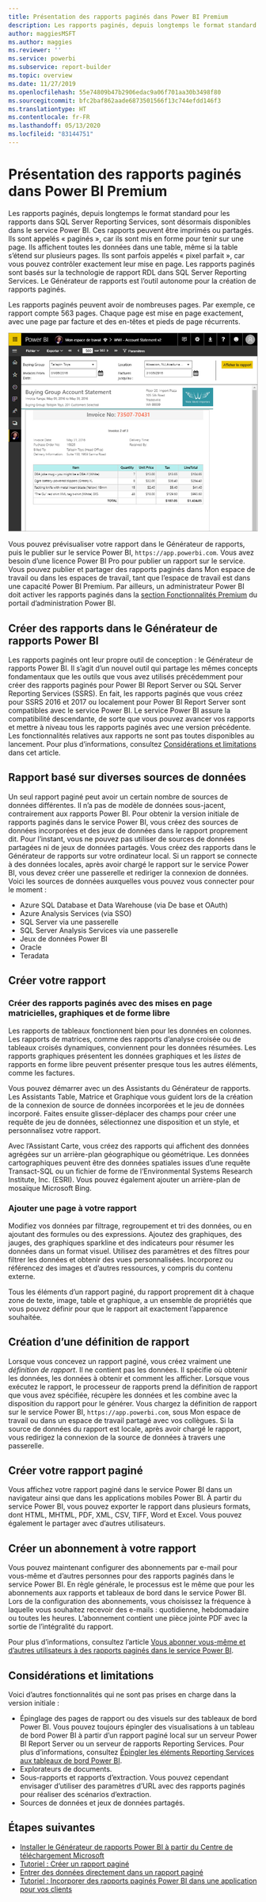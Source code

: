 ```yaml
---
title: Présentation des rapports paginés dans Power BI Premium
description: Les rapports paginés, depuis longtemps le format standard pour les rapports dans SQL Server Reporting Services, sont désormais disponibles dans le service Power BI. Ces rapports peuvent être imprimés ou partagés. Vous pouvez contrôler exactement la disposition des rapports. Ils affichent toutes les données dans une table, par exemple, même si la table s’étend sur plusieurs pages.
author: maggiesMSFT
ms.author: maggies
ms.reviewer: ''
ms.service: powerbi
ms.subservice: report-builder
ms.topic: overview
ms.date: 11/27/2019
ms.openlocfilehash: 55e74809b47b2906edac9a06f701aa30b3498f80
ms.sourcegitcommit: bfc2baf862aade6873501566f13c744efdd146f3
ms.translationtype: HT
ms.contentlocale: fr-FR
ms.lasthandoff: 05/13/2020
ms.locfileid: "83144751"
---
```

# <a name="what-are-paginated-reports-in-power-bi-premium"></a>Présentation des rapports paginés dans Power BI Premium

Les rapports paginés, depuis longtemps le format standard pour les rapports dans SQL Server Reporting Services, sont désormais disponibles dans le service Power BI. Ces rapports peuvent être imprimés ou partagés. Ils sont appelés « paginés », car ils sont mis en forme pour tenir sur une page. Ils affichent toutes les données dans une table, même si la table s’étend sur plusieurs pages. Ils sont parfois appelés « pixel parfait », car vous pouvez contrôler exactement leur mise en page. Les rapports paginés sont basés sur la technologie de rapport RDL dans SQL Server Reporting Services. Le Générateur de rapports est l’outil autonome pour la création de rapports paginés. 

Les rapports paginés peuvent avoir de nombreuses pages. Par exemple, ce rapport compte 563 pages. Chaque page est mise en page exactement, avec une page par facture et des en-têtes et pieds de page récurrents.

![Paginé](media/paginated-reports-report-builder-power-bi/power-bi-paginated-wwi-report-page.png)

Vous pouvez prévisualiser votre rapport dans le Générateur de rapports, puis le publier sur le service Power BI, `https://app.powerbi.com`. Vous avez besoin d’une licence Power BI Pro pour publier un rapport sur le service. Vous pouvez publier et partager des rapports paginés dans Mon espace de travail ou dans les espaces de travail, tant que l’espace de travail est dans une capacité Power BI Premium. Par ailleurs, un administrateur Power BI doit activer les rapports paginés dans la [section Fonctionnalités Premium](../admin/service-admin-premium-workloads.md#paginated-reports) du portail d’administration Power BI. 

## <a name="create-reports-in-power-bi-report-builder"></a>Créer des rapports dans le Générateur de rapports Power BI

Les rapports paginés ont leur propre outil de conception : le Générateur de rapports Power BI. Il s’agit d’un nouvel outil qui partage les mêmes concepts fondamentaux que les outils que vous avez utilisés précédemment pour créer des rapports paginés pour Power BI Report Server ou SQL Server Reporting Services (SSRS). En fait, les rapports paginés que vous créez pour SSRS 2016 et 2017 ou localement pour Power BI Report Server sont compatibles avec le service Power BI. Le service Power BI assure la compatibilité descendante, de sorte que vous pouvez avancer vos rapports et mettre à niveau tous les rapports paginés avec une version précédente. Les fonctionnalités relatives aux rapports ne sont pas toutes disponibles au lancement. Pour plus d’informations, consultez [Considérations et limitations](#limitations-and-considerations) dans cet article.
     
## <a name="report-from-a-variety-of-data-sources"></a>Rapport basé sur diverses sources de données

Un seul rapport paginé peut avoir un certain nombre de sources de données différentes. Il n’a pas de modèle de données sous-jacent, contrairement aux rapports Power BI. Pour obtenir la version initiale de rapports paginés dans le service Power BI, vous créez des sources de données incorporées et des jeux de données dans le rapport proprement dit. Pour l’instant, vous ne pouvez pas utiliser de sources de données partagées ni de jeux de données partagés. Vous créez des rapports dans le Générateur de rapports sur votre ordinateur local. Si un rapport se connecte à des données locales, après avoir chargé le rapport sur le service Power BI, vous devez créer une passerelle et rediriger la connexion de données. Voici les sources de données auxquelles vous pouvez vous connecter pour le moment :

- Azure SQL Database et Data Warehouse (via De base et OAuth)
- Azure Analysis Services (via SSO)
- SQL Server via une passerelle
- SQL Server Analysis Services via une passerelle
- Jeux de données Power BI
- Oracle
- Teradata

## <a name="design-your-report"></a>Créer votre rapport  

### <a name="create-paginated-reports-with-matrix-chart-and-free-form-layouts"></a>Créer des rapports paginés avec des mises en page matricielles, graphiques et de forme libre

Les rapports de tableaux fonctionnent bien pour les données en colonnes. Les rapports de matrices, comme des rapports d’analyse croisée ou de tableaux croisés dynamiques, conviennent pour les données résumées. Les rapports graphiques présentent les données graphiques et les *listes* de rapports en forme libre peuvent présenter presque tous les autres éléments, comme les factures. 
  
Vous pouvez démarrer avec un des Assistants du Générateur de rapports. Les Assistants Table, Matrice et Graphique vous guident lors de la création de la connexion de source de données incorporées et le jeu de données incorporé. Faites ensuite glisser-déplacer des champs pour créer une requête de jeu de données, sélectionnez une disposition et un style, et personnalisez votre rapport.  
  
Avec l’Assistant Carte, vous créez des rapports qui affichent des données agrégées sur un arrière-plan géographique ou géométrique. Les données cartographiques peuvent être des données spatiales issues d’une requête Transact-SQL ou un fichier de forme de l’Environmental Systems Research Institute, Inc. (ESRI). Vous pouvez également ajouter un arrière-plan de mosaïque Microsoft Bing.  

### <a name="add-more-to-your-report"></a>Ajouter une page à votre rapport

Modifiez vos données par filtrage, regroupement et tri des données, ou en ajoutant des formules ou des expressions. Ajoutez des graphiques, des jauges, des graphiques sparkline et des indicateurs pour résumer les données dans un format visuel.  Utilisez des paramètres et des filtres pour filtrer les données et obtenir des vues personnalisées. Incorporez ou référencez des images et d’autres ressources, y compris du contenu externe.  

Tous les éléments d’un rapport paginé, du rapport proprement dit à chaque zone de texte, image, table et graphique, a un ensemble de propriétés que vous pouvez définir pour que le rapport ait exactement l’apparence souhaitée.

## <a name="creating-a-report-definition"></a>Création d’une définition de rapport

Lorsque vous concevez un rapport paginé, vous créez vraiment une *définition de rapport*. Il ne contient pas les données. Il spécifie où obtenir les données, les données à obtenir et comment les afficher. Lorsque vous exécutez le rapport, le processeur de rapports prend la définition de rapport que vous avez spécifiée, récupère les données et les combine avec la disposition du rapport pour le générer. Vous chargez la définition de rapport sur le service Power BI, `https://app.powerbi.com`, sous Mon espace de travail ou dans un espace de travail partagé avec vos collègues. Si la source de données du rapport est locale, après avoir chargé le rapport, vous redirigez la connexion de la source de données à travers une passerelle. 

## <a name="view-your-paginated-report"></a>Créer votre rapport paginé
Vous affichez votre rapport paginé dans le service Power BI dans un navigateur ainsi que dans les applications mobiles Power BI. À partir du service Power BI, vous pouvez exporter le rapport dans plusieurs formats, dont HTML, MHTML, PDF, XML, CSV, TIFF, Word et Excel. Vous pouvez également le partager avec d’autres utilisateurs.  

## <a name="create-a-subscription-to-your-report"></a>Créer un abonnement à votre rapport

Vous pouvez maintenant configurer des abonnements par e-mail pour vous-même et d’autres personnes pour des rapports paginés dans le service Power BI. En règle générale, le processus est le même que pour les abonnements aux rapports et tableaux de bord dans le service Power BI. Lors de la configuration des abonnements, vous choisissez la fréquence à laquelle vous souhaitez recevoir des e-mails : quotidienne, hebdomadaire ou toutes les heures. L’abonnement contient une pièce jointe PDF avec la sortie de l’intégralité du rapport.

Pour plus d’informations, consultez l’article [Vous abonner vous-même et d’autres utilisateurs à des rapports paginés dans le service Power BI](../consumer/paginated-reports-subscriptions.md). 

## <a name="limitations-and-considerations"></a>Considérations et limitations

Voici d’autres fonctionnalités qui ne sont pas prises en charge dans la version initiale :

- Épinglage des pages de rapport ou des visuels sur des tableaux de bord Power BI. Vous pouvez toujours épingler des visualisations à un tableau de bord Power BI à partir d’un rapport paginé local sur un serveur Power BI Report Server ou un serveur de rapports Reporting Services. Pour plus d’informations, consultez [Épingler les éléments Reporting Services aux tableaux de bord Power BI](https://docs.microsoft.com/sql/reporting-services/pin-reporting-services-items-to-power-bi-dashboards).
- Explorateurs de documents.
- Sous-rapports et rapports d’extraction.  Vous pouvez cependant envisager d’utiliser des paramètres d’URL avec des rapports paginés pour réaliser des scénarios d’extraction.
- Sources de données et jeux de données partagés.

 
## <a name="next-steps"></a>Étapes suivantes

- [Installer le Générateur de rapports Power BI à partir du Centre de téléchargement Microsoft](https://go.microsoft.com/fwlink/?linkid=2086513)
- [Tutoriel : Créer un rapport paginé](paginated-reports-quickstart-aw.md)
- [Entrer des données directement dans un rapport paginé](paginated-reports-enter-data.md)
- [Tutoriel : Incorporer des rapports paginés Power BI dans une application pour vos clients](../developer/embed-paginated-reports-customers.md)